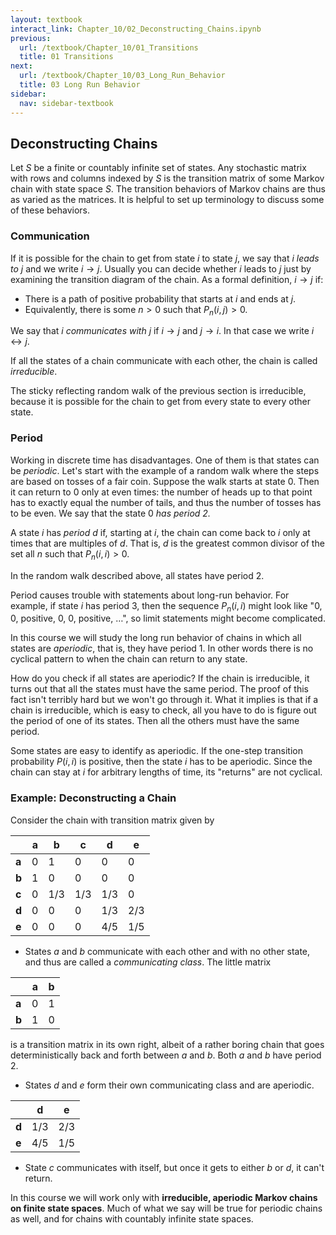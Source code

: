 ```yaml
---
layout: textbook
interact_link: Chapter_10/02_Deconstructing_Chains.ipynb
previous:
  url: /textbook/Chapter_10/01_Transitions
  title: 01 Transitions
next:
  url: /textbook/Chapter_10/03_Long_Run_Behavior
  title: 03 Long Run Behavior
sidebar:
  nav: sidebar-textbook
---
```


## Deconstructing Chains ##

Let $S$ be a finite or countably infinite set of states. Any stochastic matrix with rows and columns indexed by $S$ is the transition matrix of some Markov chain with state space $S$. The transition behaviors of Markov chains are thus as varied as the matrices. It is helpful to set up terminology to discuss some of these behaviors.

### Communication ###
If it is possible for the chain to get from state $i$ to state $j$, we say that *$i$ leads to $j$* and we write $i \rightarrow j$. Usually you can decide whether $i$ leads to $j$ just by examining the transition diagram of the chain. As a formal definition, $i \rightarrow j$ if:
- There is a path of positive probability that starts at $i$ and ends at $j$.
- Equivalently, there is some $n > 0$ such that $P_n(i, j) > 0$.

We say that *$i$ communicates with $j$* if $i \rightarrow j$ and $j \rightarrow i$. In that case we write $i \leftrightarrow j$.

If all the states of a chain communicate with each other, the chain is called *irreducible*.

The sticky reflecting random walk of the previous section is irreducible, because it is possible for the chain to get from every state to every other state.

### Period ###
Working in discrete time has disadvantages. One of them is that states can be *periodic*. Let's start with the example of a random walk where the steps are based on tosses of a fair coin. Suppose the walk starts at state 0. Then it can return to 0 only at even times: the number of heads up to that point has to exactly equal the number of tails, and thus the number of tosses has to be even. We say that the state 0 *has period 2.* 

A state $i$ has *period* $d$ if, starting at $i$, the chain can come back to $i$ only at times that are multiples of $d$. That is, $d$ is the greatest common divisor of the set all $n$ such that $P_n(i, i) > 0$.

In the random walk described above, all states have period 2. 

Period causes trouble with statements about long-run behavior. For example, if state $i$ has period 3, then the sequence $P_n(i, i)$ might look like "0, 0, positive, 0, 0, positive, $\ldots$", so limit statements might become complicated. 

In this course we will study the long run behavior of chains in which all states are *aperiodic*, that is, they have period 1. In other words there is no cyclical pattern to when the chain can return to any state. 

How do you check if all states are aperiodic? If the chain is irreducible, it turns out that all the states must have the same period. The proof of this fact isn't terribly hard but we won't go through it. What it implies is that if a chain is irreducible, which is easy to check, all you have to do is figure out the period of one of its states. Then all the others must have the same period.

Some states are easy to identify as aperiodic. If the one-step transition probability $P(i, i)$ is positive, then the state $i$ has to be aperiodic. Since the chain can stay at $i$ for arbitrary lengths of time, its "returns" are not cyclical.

### Example: Deconstructing a Chain ###
Consider the chain with transition matrix given by


|       | **a** | **b** | **c** | **d** | **e** |
|-------|-------|-------|-------|-------|-------|
| **a** |   0   | 1     |   0   |   0   |   0   |
| **b** |   1   | 0     |   0   |   0   |   0   |
| **c** |   0   | 1/3   |  1/3  |  1/3  |  0    |
| **d** |   0   | 0     |   0   |  1/3  |  2/3  |
| **e** |   0   | 0     |   0   |  4/5  |  1/5  |

- States $a$ and $b$ communicate with each other and with no other state, and thus are called a *communicating class*. The little matrix

|       | **a** | **b** |
|-------|-------|-------|
| **a** |   0   | 1     |
| **b** |   1   | 0     |

is a transition matrix in its own right, albeit of a rather boring chain that goes deterministically back and forth between $a$ and $b$. Both $a$ and $b$ have period 2.

- States $d$ and $e$ form their own communicating class and are aperiodic.

|       | **d** | **e** |
|-------|-------|-------|
| **d** |  1/3  |  2/3  |
| **e** |  4/5  |  1/5  |

- State $c$ communicates with itself, but once it gets to either $b$ or $d$, it can't return.

In this course we will work only with **irreducible, aperiodic Markov chains on finite state spaces**. Much of what we say will be true for periodic chains as well, and for chains with countably infinite state spaces.
